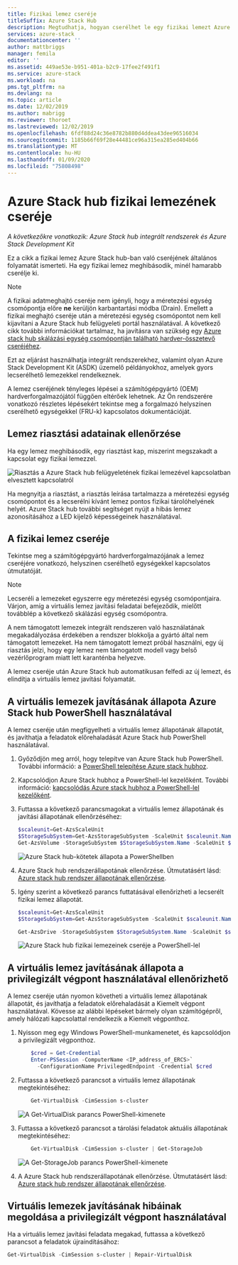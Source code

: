 ```yaml
---
title: Fizikai lemez cseréje
titleSuffix: Azure Stack Hub
description: Megtudhatja, hogyan cserélhet le egy fizikai lemezt Azure Stack hub-ban.
services: azure-stack
documentationcenter: ''
author: mattbriggs
manager: femila
editor: ''
ms.assetid: 449ae53e-b951-401a-b2c9-17fee2f491f1
ms.service: azure-stack
ms.workload: na
pms.tgt_pltfrm: na
ms.devlang: na
ms.topic: article
ms.date: 12/02/2019
ms.author: mabrigg
ms.reviewer: thoroet
ms.lastreviewed: 12/02/2019
ms.openlocfilehash: 6fdf88d24c36e8782b880d4ddea43dee96516034
ms.sourcegitcommit: 1185b66f69f28e44481ce96a315ea285ed404b66
ms.translationtype: MT
ms.contentlocale: hu-HU
ms.lasthandoff: 01/09/2020
ms.locfileid: "75808498"
---
```

# <a name="replace-a-physical-disk-in-azure-stack-hub"></a>Azure Stack hub fizikai lemezének cseréje

*A következőkre vonatkozik: Azure Stack hub integrált rendszerek és Azure Stack Development Kit*

Ez a cikk a fizikai lemez Azure Stack hub-ban való cseréjének általános folyamatát ismerteti. Ha egy fizikai lemez meghibásodik, minél hamarabb cserélje ki.

> [!Note]  
> A fizikai adatmeghajtó cseréje nem igényli, hogy a méretezési egység csomópontja előre **ne** kerüljön karbantartási módba (Drain). Emellett a fizikai meghajtó cseréje után a méretezési egység csomópontot nem kell kijavítani a Azure Stack hub felügyeleti portál használatával. A következő cikk további információkat tartalmaz, ha javításra van szükség egy [Azure stack hub skálázási egység csomópontján található hardver-összetevő cseréjéhez](azure-stack-replace-component.md).

Ezt az eljárást használhatja integrált rendszerekhez, valamint olyan Azure Stack Development Kit (ASDK) üzemelő példányokhoz, amelyek gyors lecserélhető lemezekkel rendelkeznek.

A lemez cseréjének tényleges lépései a számítógépgyártó (OEM) hardverforgalmazójától függően eltérőek lehetnek. Az Ön rendszerére vonatkozó részletes lépésekért tekintse meg a forgalmazó helyszínen cserélhető egységekkel (FRU-k) kapcsolatos dokumentációját.

## <a name="review-disk-alert-information"></a>Lemez riasztási adatainak ellenőrzése
Ha egy lemez meghibásodik, egy riasztást kap, miszerint megszakadt a kapcsolat egy fizikai lemezzel.

![Riasztás a Azure Stack hub felügyeletének fizikai lemezével kapcsolatban elvesztett kapcsolatról](media/azure-stack-replace-disk/DiskAlert.png)

Ha megnyitja a riasztást, a riasztás leírása tartalmazza a méretezési egység csomópontot és a lecserélni kívánt lemez pontos fizikai tárolóhelyének helyét. Azure Stack hub további segítséget nyújt a hibás lemez azonosításához a LED kijelző képességeinek használatával.

## <a name="replace-the-physical-disk"></a>A fizikai lemez cseréje

Tekintse meg a számítógépgyártó hardverforgalmazójának a lemez cseréjére vonatkozó, helyszínen cserélhető egységekkel kapcsolatos útmutatóját.

> [!note]
> Lecseréli a lemezeket egyszerre egy méretezési egység csomópontjaira. Várjon, amíg a virtuális lemez javítási feladatai befejeződik, mielőtt továbblép a következő skálázási egység csomópontra.

A nem támogatott lemezek integrált rendszeren való használatának megakadályozása érdekében a rendszer blokkolja a gyártó által nem támogatott lemezeket. Ha nem támogatott lemezt próbál használni, egy új riasztás jelzi, hogy egy lemez nem támogatott modell vagy belső vezérlőprogram miatt lett karanténba helyezve.

A lemez cseréje után Azure Stack hub automatikusan felfedi az új lemezt, és elindítja a virtuális lemez javítási folyamatát.

## <a name="check-the-status-of-virtual-disk-repair-using-azure-stack-hub-powershell"></a>A virtuális lemezek javításának állapota Azure Stack hub PowerShell használatával

A lemez cseréje után megfigyelheti a virtuális lemez állapotának állapotát, és javíthatja a feladatok előrehaladását Azure Stack hub PowerShell használatával.

1. Győződjön meg arról, hogy telepítve van Azure Stack hub PowerShell. További információ: a [PowerShell telepítése Azure stack hubhoz](azure-stack-powershell-install.md).
2. Kapcsolódjon Azure Stack hubhoz a PowerShell-lel kezelőként. További információ: [kapcsolódás Azure stack hubhoz a PowerShell-lel kezelőként](azure-stack-powershell-configure-admin.md).
3. Futtassa a következő parancsmagokat a virtuális lemez állapotának és javítási állapotának ellenőrzéséhez:

    ```powershell  
    $scaleunit=Get-AzsScaleUnit
    $StorageSubSystem=Get-AzsStorageSubSystem -ScaleUnit $scaleunit.Name
    Get-AzsVolume -StorageSubSystem $StorageSubSystem.Name -ScaleUnit $scaleunit.name | Select-Object VolumeLabel, OperationalStatus, RepairStatus
    ```

    ![Azure Stack hub-kötetek állapota a PowerShellben](media/azure-stack-replace-disk/get-azure-stack-volumes-health.png)

4. Azure Stack hub rendszerállapotának ellenőrzése. Útmutatásért lásd: [Azure stack hub rendszer állapotának ellenőrzése](azure-stack-diagnostic-test.md).
5. Igény szerint a következő parancs futtatásával ellenőrizheti a lecserélt fizikai lemez állapotát.

    ```powershell  
    $scaleunit=Get-AzsScaleUnit
    $StorageSubSystem=Get-AzsStorageSubSystem -ScaleUnit $scaleunit.Name

    Get-AzsDrive -StorageSubSystem $StorageSubSystem.Name -ScaleUnit $scaleunit.name | Sort-Object StorageNode,MediaType,PhysicalLocation | Format-Table Storagenode, Healthstatus, PhysicalLocation, Model, MediaType,  CapacityGB, CanPool, CannotPoolReason
    ```

    ![Azure Stack hub fizikai lemezeinek cseréje a PowerShell-lel](media/azure-stack-replace-disk/check-replaced-physical-disks-azure-stack.png)

## <a name="check-the-status-of-virtual-disk-repair-using-the-privileged-endpoint"></a>A virtuális lemez javításának állapota a privilegizált végpont használatával ellenőrizhető

A lemez cseréje után nyomon követheti a virtuális lemez állapotának állapotát, és javíthatja a feladatok előrehaladását a Kiemelt végpont használatával. Kövesse az alábbi lépéseket bármely olyan számítógépről, amely hálózati kapcsolattal rendelkezik a Kiemelt végponthoz.

1. Nyisson meg egy Windows PowerShell-munkamenetet, és kapcsolódjon a privilegizált végponthoz.

    ```powershell
        $cred = Get-Credential
        Enter-PSSession -ComputerName <IP_address_of_ERCS>`
          -ConfigurationName PrivilegedEndpoint -Credential $cred
    ```
  
2. Futtassa a következő parancsot a virtuális lemez állapotának megtekintéséhez:

    ```powershell
        Get-VirtualDisk -CimSession s-cluster
    ```

   ![A Get-VirtualDisk parancs PowerShell-kimenete](media/azure-stack-replace-disk/GetVirtualDiskOutput.png)

3. Futtassa a következő parancsot a tárolási feladatok aktuális állapotának megtekintéséhez:

    ```powershell
        Get-VirtualDisk -CimSession s-cluster | Get-StorageJob
    ```

    ![A Get-StorageJob parancs PowerShell-kimenete](media/azure-stack-replace-disk/GetStorageJobOutput.png)

4. A Azure Stack hub rendszerállapotának ellenőrzése. Útmutatásért lásd: [Azure stack hub rendszer állapotának ellenőrzése](azure-stack-diagnostic-test.md).

## <a name="troubleshoot-virtual-disk-repair-using-the-privileged-endpoint"></a>Virtuális lemezek javításának hibáinak megoldása a privilegizált végpont használatával

Ha a virtuális lemez javítási feladata megakad, futtassa a következő parancsot a feladatok újraindításához:

```powershell
Get-VirtualDisk -CimSession s-cluster | Repair-VirtualDisk
```
